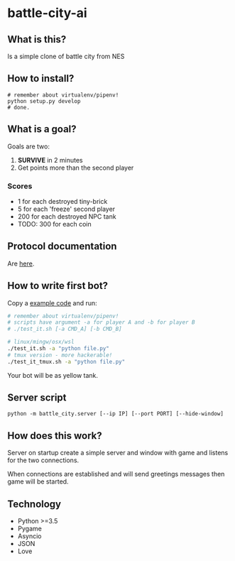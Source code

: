 # battle-city-ai

## What is this?

Is a simple clone of battle city from NES

## How to install?

```
# remember about virtualenv/pipenv!
python setup.py develop
# done.
```

## What is a goal?

Goals are two:

1. **SURVIVE** in 2 minutes
2. Get points more than the second player

### Scores

* 1 for each destroyed tiny-brick
* 5 for each 'freeze' second player
* 200 for each destroyed NPC tank
* TODO: 300 for each coin

## Protocol documentation

Are [here](docs/).

## How to write first bot?

Copy a [example code](battle_city/client.py) and run:

```sh
# remember about virtualenv/pipenv!
# scripts have argument -a for player A and -b for player B
# ./test_it.sh [-a CMD_A] [-b CMD_B]

# linux/mingw/osx/wsl
./test_it.sh -a "python file.py"
# tmux version - more hackerable!
./test_it_tmux.sh -a "python file.py"
```

Your bot will be as yellow tank.

## Server script

```
python -m battle_city.server [--ip IP] [--port PORT] [--hide-window]
```

## How does this work?

Server on startup create a simple server and window with game and listens for the two connections.

When connections are established and will send greetings messages then game will be started.

## Technology

* Python >=3.5
* Pygame
* Asyncio
* JSON
* Love
